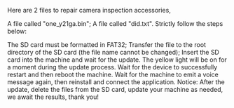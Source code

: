 Here are 2 files to repair camera inspection accessories,

A file called "one_y21ga.bin";
A file called "did.txt".
Strictly follow the steps below:


The SD card must be formatted in FAT32;
Transfer the file to the root directory of the SD card (the file name cannot be changed);
Insert the SD card into the machine and wait for the update. The yellow light will be on for a moment during the update process. Wait for the device to successfully restart and then reboot the machine.
Wait for the machine to emit a voice message again, then reinstall and connect the application.
Notice:
After the update, delete the files from the SD card, update your machine as needed, we await the results, thank you!

